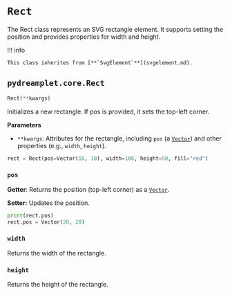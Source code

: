 # `Rect`

The Rect class represents an SVG rectangle element. It supports setting the position and provides properties for width and height.

!!! info

    This class inherites from [**`SvgElement`**](svgelement.md).

## <span class=class></span>`pydreamplet.core.Rect`

```py
Rect(**kwargs)
```

Initializes a new rectangle. If pos is provided, it sets the top-left corner.

<span class="param">**Parameters**</span>

- `**kwargs`: Attributes for the rectangle, including `pos` (a [`Vector`](../math/vector.md)) and other properties (e.g., `width`, `height`).
 
```py
rect = Rect(pos=Vector(10, 10), width=100, height=50, fill="red")
```
### <span class="prop"></span>`pos`

**Getter**: Returns the position (top-left corner) as a [`Vector`](../math/vector.md).

**Setter:** Updates the position.

```py
print(rect.pos)
rect.pos = Vector(20, 20)
```

### <span class="prop"></span>`width`

Returns the width of the rectangle.

### <span class="prop"></span>`height`

Returns the height of the rectangle.